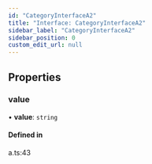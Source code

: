 ```yaml
---
id: "CategoryInterfaceA2"
title: "Interface: CategoryInterfaceA2"
sidebar_label: "CategoryInterfaceA2"
sidebar_position: 0
custom_edit_url: null
---
```


## Properties

### value

• **value**: `string`

#### Defined in

a.ts:43

